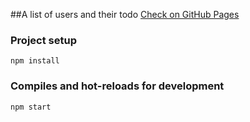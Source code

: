 ##A list of users and their todo
[Check on GitHub Pages](https://kakoi-to-pirat.github.io/vue-ts-todo/)

### Project setup
```
npm install
```

### Compiles and hot-reloads for development
```
npm start
```

